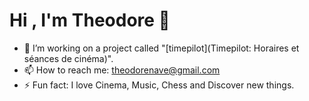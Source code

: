 <h1>Hi , I'm Theodore 👋</h1>

* 🔭 I’m working on a project called "[timepilot](Timepilot: Horaires et séances de cinéma)".
* 📫 How to reach me: theodorenave@gmail.com
* ⚡ Fun fact: I love Cinema, Music, Chess and Discover new things.
